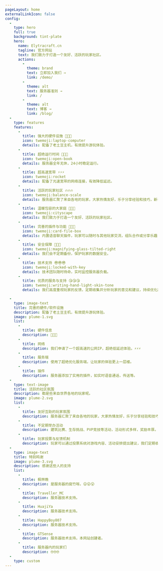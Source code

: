 ```yaml
---
pageLayout: home
externalLinkIcon: false
config:
  -
    type: hero
    full: true
    background: tint-plate
    hero:
      name: Elytracraft.cn
      tagline: 官方网站
      text: 我们致力于打造一个友好、活跃的玩家社区。
      actions:
        -
          theme: brand
          text: 立即加入我们 →
          link: /demo/
        -
          theme: alt
          text: 服务器准则 →
          link: /
        -
          theme: alt
          text: 博客 →
          link: /blog/
  -
    type: features
    features:
      -
        title: 强大的硬件设施 💪💪💪
        icon: twemoji:laptop-computer
        details: 配备了老土豆主机，有效提升游玩体验。
      -
        title: 超绝运行时间 🤑🤑🤑
        icon: twemoji:open-book
        details: 服务器全年无休，24小时稳定运行。
      -
        title: 超高速宽带 ⚡⚡⚡
        icon: twemoji:rocket
        details: 配备了光速宽带的网络连接，有效降低延迟。
      -
        title: 活跃的玩家社区 🔥🔥🔥
        icon: twemoji:balance-scale
        details: 服务器汇聚了来自各地的玩家，大家热情友好，乐于分享经验和技巧，新手玩家可以快速融入。
      -
        title: 温暖包容的大家庭 🤗🤗🤗
        icon: twemoji:cityscape
        details: 我们致力于打造一个友好、活跃的玩家社区。
      -
        title: 完善的插件与功能 🧩🧩🧩
        icon: twemoji:card-file-box
        details: 内置语音聊天插件，玩家可以随时与其他玩家交流，组队合作或分享乐趣，增进互动。
      -
        title: 安全保障 📁📁📁
        icon: twemoji:magnifying-glass-tilted-right
        details: 我们会不定期备份，保护玩家的数据安全。
      -
        title: 技术支持 😎😎😎
        icon: twemoji:locked-with-key
        details: 技术团队随时待命，实时监控服务器负载。
      -
        title: 优质的服务与支持 😘😘😘
        icon: twemoji:writing-hand-light-skin-tone
        details: 我们高度重视玩家的反馈，定期收集并分析玩家的意见和建议，持续优化服务器性能和游戏内容，让玩家感受到被尊重和重视。

  -
    type: image-text
    title: 完善的硬件/软件设施
    description: 配备了老土豆主机，有效提升游玩体验。
    image: plume-1.svg
    list:
      -
        title: 硬件信息
        description: 🥔🥔🥔
      -
        title: 网络
        description: 我们申请了一个超高速的公网IP，超绝低延迟体验。⚡⚡⚡
      -
        title: 服务端
        description: 使用了超绝优化服务端，让玩家的体验更上一层楼。
      -
        title: 插件
        description: 服务器添加了实用的插件，如实时语音通话，传送等。
  -
    type: text-image
    title: 活跃的社区氛围
    description: 都是些来自世界各地的玩家呢。
    image: plume-2.svg
    list:
      -
        title: 友好互助的玩家氛围
        description: 服务器汇聚了来自各地的玩家，大家热情友好，乐于分享经验和技巧，新手玩家可以快速融入。
      -
        title: 不定期举办活动
        description: 建筑比赛、生存挑战、PVP竞技等活动，活动形式多样，奖励丰厚。
      -
        title: 玩家投票与反馈机制
        description: 玩家可以通过投票系统对游戏内容、活动安排提出建议，我们定期收集反馈并优化服务器。
  -
    type: image-text
    title: 特别鸣谢
    image: plume-3.svg
    description: 感谢这些人的支持
    list:
      -
        title: 枫林晚
        description: 是服务器的腐竹呀。😲😲😲
      -
        title: Traveller_MC
        description: 服务器技术支持。
      -
        title: HuajiYa
        description: 服务器技术支持。
      -
        title: HappyBoy807
        description: 服务器技术支持。
      -
        title: GTSense
        description: 服务器技术支持，本网站创建者。
      -
        title: 服务器内的玩家们
        description: 🤓🤓🤓
  -
    type: custom
---
```

